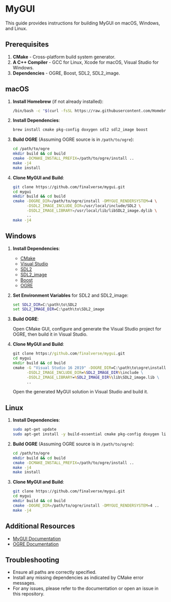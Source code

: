 
# MyGUI

This guide provides instructions for building MyGUI on macOS, Windows, and Linux.

## Prerequisites

1. **CMake** - Cross-platform build system generator.
2. **A C++ Compiler** - GCC for Linux, Xcode for macOS, Visual Studio for Windows.
3. **Dependencies** - OGRE, Boost, SDL2, SDL2_image.

## macOS

1. **Install Homebrew** (if not already installed):

   ```bash
   /bin/bash -c "$(curl -fsSL https://raw.githubusercontent.com/Homebrew/install/HEAD/install.sh)"
   ```

2. **Install Dependencies**:

   ```bash
   brew install cmake pkg-config doxygen sdl2 sdl2_image boost
   ```

3. **Build OGRE** (Assuming OGRE source is in `/path/to/ogre`):

   ```bash
   cd /path/to/ogre
   mkdir build && cd build
   cmake -DCMAKE_INSTALL_PREFIX=/path/to/ogre/install ..
   make -j4
   make install
   ```

4. **Clone MyGUI and Build**:

   ```bash
   git clone https://github.com/finalverse/mygui.git
   cd mygui
   mkdir build && cd build
   cmake -DOGRE_DIR=/path/to/ogre/install -DMYGUI_RENDERSYSTEM=4 \
         -DSDL2_IMAGE_INCLUDE_DIR=/usr/local/include/SDL2 \
         -DSDL2_IMAGE_LIBRARY=/usr/local/lib/libSDL2_image.dylib \
         ..
   make -j4
   ```

## Windows

1. **Install Dependencies**:
   - [CMake](https://cmake.org/download/)
   - [Visual Studio](https://visualstudio.microsoft.com/)
   - [SDL2](https://www.libsdl.org/download-2.0.php)
   - [SDL2_image](https://www.libsdl.org/projects/SDL_image/)
   - [Boost](https://www.boost.org/)
   - [OGRE](https://www.ogre3d.org/)

2. **Set Environment Variables** for SDL2 and SDL2_image:

   ```cmd
   set SDL2_DIR=C:\path\to\SDL2
   set SDL2_IMAGE_DIR=C:\path\to\SDL2_image
   ```

3. **Build OGRE**:

   Open CMake GUI, configure and generate the Visual Studio project for OGRE, then build it in Visual Studio.

4. **Clone MyGUI and Build**:

   ```cmd
   git clone https://github.com/finalverse/mygui.git
   cd mygui
   mkdir build && cd build
   cmake -G "Visual Studio 16 2019" -DOGRE_DIR=C:\path\to\ogre\install -DMYGUI_RENDERSYSTEM=4 \
         -DSDL2_IMAGE_INCLUDE_DIR=%SDL2_IMAGE_DIR%\include \
         -DSDL2_IMAGE_LIBRARY=%SDL2_IMAGE_DIR%\lib\SDL2_image.lib \
         ..
   ```

   Open the generated MyGUI solution in Visual Studio and build it.

## Linux

1. **Install Dependencies**:

   ```bash
   sudo apt-get update
   sudo apt-get install -y build-essential cmake pkg-config doxygen libsdl2-dev libsdl2-image-dev libboost-all-dev
   ```

2. **Build OGRE** (Assuming OGRE source is in `/path/to/ogre`):

   ```bash
   cd /path/to/ogre
   mkdir build && cd build
   cmake -DCMAKE_INSTALL_PREFIX=/path/to/ogre/install ..
   make -j4
   make install
   ```

3. **Clone MyGUI and Build**:

   ```bash
   git clone https://github.com/finalverse/mygui.git
   cd mygui
   mkdir build && cd build
   cmake -DOGRE_DIR=/path/to/ogre/install -DMYGUI_RENDERSYSTEM=4 ..
   make -j4
   ```

## Additional Resources

- [MyGUI Documentation](https://mygui.info/)
- [OGRE Documentation](https://ogrecave.github.io/ogre/)

## Troubleshooting

- Ensure all paths are correctly specified.
- Install any missing dependencies as indicated by CMake error messages.
- For any issues, please refer to the documentation or open an issue in this repository.

